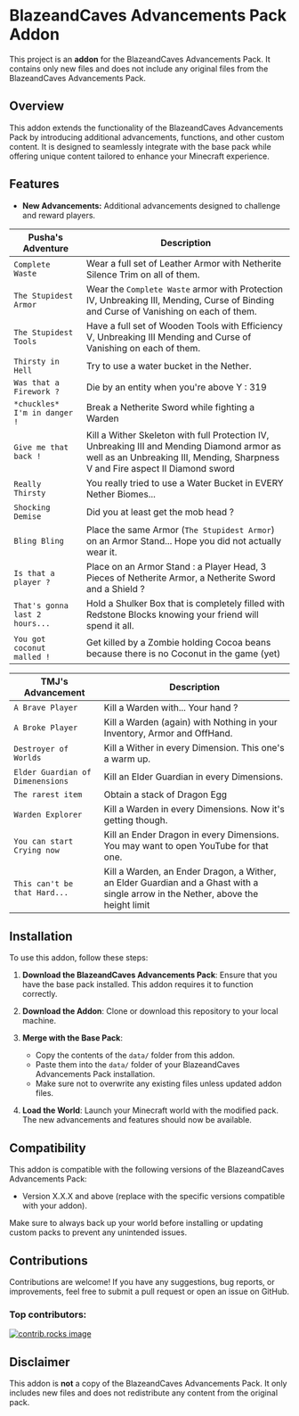 # BlazeandCaves Advancements Pack Addon

This project is an **addon** for the BlazeandCaves Advancements Pack. It contains only new files and does not include any original files from the BlazeandCaves Advancements Pack.

## Overview

This addon extends the functionality of the BlazeandCaves Advancements Pack by introducing additional advancements, functions, and other custom content. It is designed to seamlessly integrate with the base pack while offering unique content tailored to enhance your Minecraft experience.

## Features

- **New Advancements:** Additional advancements designed to challenge and reward players.

| Pusha's Adventure              | Description                                                                                                                                                                  |
| ------------------------------ | ---------------------------------------------------------------------------------------------------------------------------------------------------------------------------- |
| `Complete Waste`               | Wear a full set of Leather Armor with Netherite Silence Trim on all of them.                                                                                                 |
| `The Stupidest Armor`          | Wear the `Complete Waste` armor with Protection IV, Unbreaking III, Mending, Curse of Binding and Curse of Vanishing on each of them.                                        |
| `The Stupidest Tools`          | Have a full set of Wooden Tools with Efficiency V, Unbreaking III Mending and Curse of Vanishing on each of them.                                                            |
| `Thirsty in Hell`              | Try to use a water bucket in the Nether.                                                                                                                                     |
| `Was that a Firework ?`        | Die by an entity when you're above Y : 319                                                                                                                                   |
| `*chuckles* I'm in danger !`   | Break a Netherite Sword while fighting a Warden                                                                                                                              |
| `Give me that back !`          | Kill a Wither Skeleton with full Protection IV, Unbreaking III and Mending Diamond armor as well as an Unbreaking III, Mending, Sharpness V and Fire aspect II Diamond sword |
| `Really Thirsty`               | You really tried to use a Water Bucket in EVERY Nether Biomes...                                                                                                             |
| `Shocking Demise`              | Did you at least get the mob head ?                                                                                                                                          |
| `Bling Bling`                  | Place the same Armor (`The Stupidest Armor`) on an Armor Stand... Hope you did not actually wear it.                                                                         |
| `Is that a player ?`           | Place on an Armor Stand : a Player Head, 3 Pieces of Netherite Armor, a Netherite Sword and a Shield ?                                                                       |
| `That's gonna last 2 hours...` | Hold a Shulker Box that is completely filled with Redstone Blocks knowing your friend will spend it all.                                                                     |
| `You got coconut malled !`     | Get killed by a Zombie holding Cocoa beans because there is no Coconut in the game (yet)                                                                                     |

| TMJ's Advancement                | Description                                                                                                                       |
| -------------------------------- | --------------------------------------------------------------------------------------------------------------------------------- |
| `A Brave Player`                 | Kill a Warden with... Your hand ?                                                                                                 |
| `A Broke Player`                 | Kill a Warden (again) with Nothing in your Inventory, Armor and OffHand.                                                          |
| `Destroyer of Worlds`            | Kill a Wither in every Dimension. This one's a warm up.                                                                           |
| `Elder Guardian of Dimenensions` | Kill an Elder Guardian in every Dimensions.                                                                                       |
| `The rarest item`                | Obtain a stack of Dragon Egg                                                                                                      |
| `Warden Explorer`                | Kill a Warden in every Dimensions. Now it's getting though.                                                                       |
| `You can start Crying now`       | Kill an Ender Dragon in every Dimensions. You may want to open YouTube for that one.                                              |
| `This can't be that Hard...`     | Kill a Warden, an Ender Dragon, a Wither, an Elder Guardian and a Ghast with a single arrow in the Nether, above the height limit |

## Installation

To use this addon, follow these steps:

1. **Download the BlazeandCaves Advancements Pack**: Ensure that you have the base pack installed. This addon requires it to function correctly.
2. **Download the Addon**: Clone or download this repository to your local machine.

3. **Merge with the Base Pack**:

   - Copy the contents of the `data/` folder from this addon.
   - Paste them into the `data/` folder of your BlazeandCaves Advancements Pack installation.
   - Make sure not to overwrite any existing files unless updated addon files.

4. **Load the World**: Launch your Minecraft world with the modified pack. The new advancements and features should now be available.

## Compatibility

This addon is compatible with the following versions of the BlazeandCaves Advancements Pack:

- Version X.X.X and above (replace with the specific versions compatible with your addon).

Make sure to always back up your world before installing or updating custom packs to prevent any unintended issues.

## Contributions

Contributions are welcome! If you have any suggestions, bug reports, or improvements, feel free to submit a pull request or open an issue on GitHub.

### Top contributors:

<a href="https://github.com/FireDroX/BlazeandCaves_Addon_Pack/graphs/contributors">
  <img src="https://contrib.rocks/image?repo=FireDroX/BlazeandCaves_Addon_Pack" alt="contrib.rocks image" />
</a>

## Disclaimer

This addon is **not** a copy of the BlazeandCaves Advancements Pack. It only includes new files and does not redistribute any content from the original pack.
